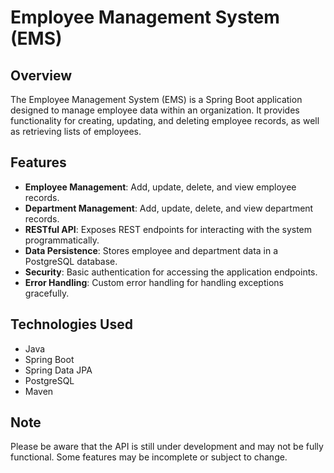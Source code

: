# Employee Management System (EMS)

## Overview
The Employee Management System (EMS) is a Spring Boot application designed to manage employee data within an organization. It provides functionality for creating, updating, and deleting employee records, as well as retrieving lists of employees.

## Features
- **Employee Management**: Add, update, delete, and view employee records.
- **Department Management**: Add, update, delete, and view department records.
- **RESTful API**: Exposes REST endpoints for interacting with the system programmatically.
- **Data Persistence**: Stores employee and department data in a PostgreSQL database.
- **Security**: Basic authentication for accessing the application endpoints.
- **Error Handling**: Custom error handling for handling exceptions gracefully.

## Technologies Used
- Java
- Spring Boot
- Spring Data JPA
- PostgreSQL
- Maven

## Note
Please be aware that the API is still under development and may not be fully functional. Some features may be incomplete or subject to change.
